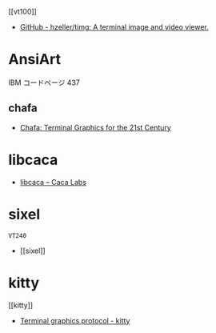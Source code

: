 [[vt100]]

- [GitHub - hzeller/timg: A terminal image and video viewer.](https://github.com/hzeller/timg)
# AnsiArt
IBM コードページ 437
## chafa
- [Chafa: Terminal Graphics for the 21st Century](https://hpjansson.org/chafa/)

# libcaca
- [libcaca – Caca Labs](http://caca.zoy.org/wiki/libcaca)
# sixel
`VT240`
- [[sixel]]

# kitty
[[kitty]]
- [Terminal graphics protocol - kitty](https://sw.kovidgoyal.net/kitty/graphics-protocol/)
